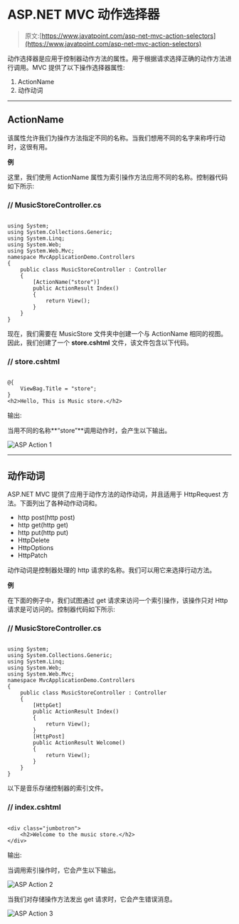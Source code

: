 # ASP.NET MVC 动作选择器

> 原文:[https://www.javatpoint.com/asp-net-mvc-action-selectors](https://www.javatpoint.com/asp-net-mvc-action-selectors)

动作选择器是应用于控制器动作方法的属性。用于根据请求选择正确的动作方法进行调用。MVC 提供了以下操作选择器属性:

1.  ActionName
2.  动作动词

* * *

## ActionName

该属性允许我们为操作方法指定不同的名称。当我们想用不同的名字来称呼行动时，这很有用。

**例**

这里，我们使用 ActionName 属性为索引操作方法应用不同的名称。控制器代码如下所示:

### // MusicStoreController.cs

```

using System;
using System.Collections.Generic;
using System.Linq;
using System.Web;
using System.Web.Mvc;
namespace MvcApplicationDemo.Controllers
{
    public class MusicStoreController : Controller
    {
        [ActionName("store")]
        public ActionResult Index()
        {
            return View();
        }
    }
}

```

现在，我们需要在 MusicStore 文件夹中创建一个与 ActionName 相同的视图。因此，我们创建了一个 **store.cshtml** 文件，该文件包含以下代码。

### // store.cshtml

```

@{
    ViewBag.Title = "store";
}
<h2>Hello, This is Music store.</h2>

```

输出:

当用不同的名称**“store”**调用动作时，会产生以下输出。

![ASP Action 1](../Images/de28558b072e023eb16879236ead9b05.png)

* * *

## 动作动词

ASP.NET MVC 提供了应用于动作方法的动作动词，并且适用于 HttpRequest 方法。下面列出了各种动作动词和。

*   http post(http post)
*   http get(http get)
*   http put(http put)
*   HttpDelete
*   HttpOptions
*   HttpPatch

动作动词是控制器处理的 http 请求的名称。我们可以用它来选择行动方法。

**例**

在下面的例子中，我们试图通过 get 请求来访问一个索引操作，该操作只对 Http 请求是可访问的。控制器代码如下所示:

### // MusicStoreController.cs

```

using System;
using System.Collections.Generic;
using System.Linq;
using System.Web;
using System.Web.Mvc;
namespace MvcApplicationDemo.Controllers
{
    public class MusicStoreController : Controller
    {
        [HttpGet]
        public ActionResult Index()
        {
            return View();
        }
        [HttpPost]
        public ActionResult Welcome()
        {
            return View();
        }
    }
}

```

以下是音乐存储控制器的索引文件。

### // index.cshtml

```

<div class="jumbotron">
    <h2>Welcome to the music store.</h2>
</div>

```

输出:

当调用索引操作时，它会产生以下输出。

![ASP Action 2](../Images/08e87e5ec8c6c1d6b9103c08e38a34d3.png)

当我们对存储操作方法发出 get 请求时，它会产生错误消息。

![ASP Action 3](../Images/d58f8591395754562722eb5d4f54dd67.png)
